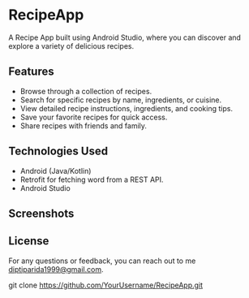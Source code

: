 # RecipeApp

A Recipe App built using Android Studio, where you can discover and explore a variety of delicious recipes.

## Features

- Browse through a collection of recipes.
- Search for specific recipes by name, ingredients, or cuisine.
- View detailed recipe instructions, ingredients, and cooking tips.
- Save your favorite recipes for quick access.
- Share recipes with friends and family.

 ## Technologies Used

- Android (Java/Kotlin)
- Retrofit for fetching word from a REST API.
- Android Studio

## Screenshots


 

## License

For any questions or feedback, you can reach out to me diptiparida1999@gmail.com.

   git clone https://github.com/YourUsername/RecipeApp.git
